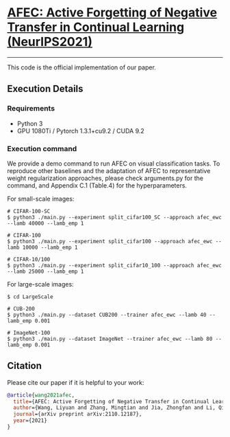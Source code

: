# [AFEC: Active Forgetting of Negative Transfer in Continual Learning (NeurIPS2021)]() 

------
This code is the official implementation of our paper.

## **Execution Details**

### Requirements

- Python 3
- GPU 1080Ti / Pytorch 1.3.1+cu9.2 / CUDA 9.2

### Execution command
We provide a demo command to run AFEC on visual classification tasks. 
To reproduce other baselines and the adaptation of AFEC to representative weight regularization approaches, 
please check arguments.py for the command, and Appendix  C.1 (Table.4) for the hyperparameters.

For small-scale images:

```
# CIFAR-100-SC
$ python3 ./main.py --experiment split_cifar100_SC --approach afec_ewc --lamb 40000 --lamb_emp 1

# CIFAR-100
$ python3 ./main.py --experiment split_cifar100 --approach afec_ewc --lamb 10000 --lamb_emp 1

# CIFAR-10/100
$ python3 ./main.py --experiment split_cifar10_100 --approach afec_ewc --lamb 25000 --lamb_emp 1

```

For large-scale images:

```
$ cd LargeScale

# CUB-200
$ python3 ./main.py --dataset CUB200 --trainer afec_ewc --lamb 40 --lamb_emp 0.001

# ImageNet-100
$ python3 ./main.py --dataset ImageNet --trainer afec_ewc --lamb 80 --lamb_emp 0.001

```

## Citation

Please cite our paper if it is helpful to your work:

```bibtex
@article{wang2021afec,
  title={AFEC: Active Forgetting of Negative Transfer in Continual Learning},
  author={Wang, Liyuan and Zhang, Mingtian and Jia, Zhongfan and Li, Qian and Bao, Chenglong and Ma, Kaisheng and Zhu, Jun and Zhong, Yi},
  journal={arXiv preprint arXiv:2110.12187},
  year={2021}
}
```
